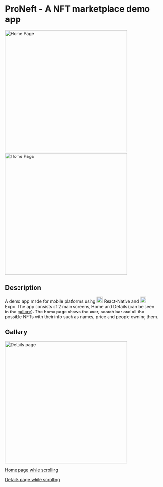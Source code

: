 # ProNeft - A NFT marketplace demo app
<img src="https://i.imgur.com/Ox7oC33.png" alt="Home Page" width="400px" height="auto"/> &nbsp;<img src="https://i.imgur.com/IWqIxgq.png" alt="Home Page" width="400px" height="auto"/>
## Description
A demo app made for mobile platforms using   <img src="https://upload.wikimedia.org/wikipedia/commons/thumb/a/a7/React-icon.svg/2300px-React-icon.svg.png" alt="React icon" width="20px" height="auto" /> React-Native and   <img src="https://encrypted-tbn0.gstatic.com/images?q=tbn:ANd9GcRubwrPlo2Gnw1KMy76rlDRQC9VW1TH8K3gN2pWVJ4qkg&s" alt="Expo icon" width="20px" height="auto"/> Expo.
The app consists of 2 main screens, Home and Details (can be seen in the [gallery](#Gallery)). The home page shows the user, search bar and all the possible NFTs with their info such as names, price and people owning them.

## Gallery

<img src="https://i.imgur.com/IWqIxgq.png" alt="Details page" width="400px" height="auto" />


[Home page while scrolling](https://i.imgur.com/bwh4SnN.mp4") 



[Details page while scrolling](https://i.imgur.com/6Zpo1pb.mp4")
